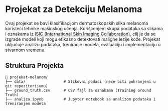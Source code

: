 # Projekat za Detekciju Melanoma

Ovaj projekat se bavi klasifikacijom dermatoskopskih slika melanoma koristeći tehnike mašinskog učenja. Korišćenjem skupa podataka sa slikama i oznakama iz [ISIC (International Skin Imaging Collaboration)](https://www.isic-archive.com/), cilj je da se izgrade modeli koji mogu efikasno detektovati maligne lezije kože. Projekat uključuje analizu podataka, treniranje modela, evaluaciju i implementaciju u stvarnom vremenu.

## Struktura Projekta

```plaintext
📂 projekat-melanom/
├── data/                 # Slikovni podaci (neće biti pohranjeni u git repozitorijumu)
├── ground_truth.csv      # CSV fajl sa oznakama (Training Ground Truth)
├── analiza.ipynb         # Jupyter notebook sa analizom podataka i treniranjem modela
